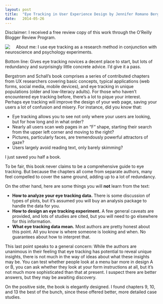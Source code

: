 ```yaml
---
layout: post
title:  "Eye Tracking in User Experience Design by Jennifer Romano Bergstrom and Andrew Jonathan Schall; Elsevier/Morgan Kaufmann"
date:   2014-05-26
---
```

Disclaimer: I received a free review copy of this work through the O’Reilly Blogger Review Program.

<img src="http://akamaicovers.oreilly.com/images/9780124167094/s.gif" style="float:left; margin-right: 20px"/> About me: I use eye tracking as a research method in conjunction with neuroscience and psychology experiments.

Bottom line: Gives eye tracking novices a decent place to start, but lots of redundancy and surprisingly little concrete advice. I’d give it a pass.

Bergstrom and Schall’s book comprises a series of contributed chapters from UX researchers covering basic concepts, typical applications (web forms, social media, mobile devices), and eye tracking in unique populations (older and low-literacy adults). For those who haven’t encountered eye tracking before, there’s a lot to pique your interest. Perhaps eye tracking will improve the design of your web page, saving your users a lot of confusion and misery. For instance, did you know that:

* Eye tracking allows you to see not only where your users are looking, but for how long and in what order?
* Nearly all users scan web pages in an “F” shape, starting their search from the upper left corner and moving to the right?
* Pictures, particularly faces, are tremendously powerful attractors of gaze?
* Users largely avoid reading text, only barely skimming?

I just saved you half a book.

To be fair, this book never claims to be a comprehensive guide to eye tracking. But because the chapters all come from separate authors, many feel compelled to cover the same ground, adding up to a lot of redundancy.

On the other hand, here are some things you will **not** learn from the text:

* **How to analyze your eye tracking data.** There is some discussion of types of plots, but it’s assumed you will buy an analysis package to handle the data for you.
* **How to design an eye tracking experiment.** A few general caveats are provided, and lots of studies are cited, but you will need to go elsewhere for this information.
* **What eye tracking data mean.** Most authors are pretty honest about this point. All you know is where someone is looking and when. No guarantees about how to interpret that.

This last point speaks to a general concern: While the authors are unanimous in their feeling that eye tracking has potential to reveal unique insights, there is not much in the way of ideas about what these insights may be. You can test whether people look at a menu bar more in design A or B, you can ask whether they look at your form instructions at all, but it’s not much more sophisticated than that at present. I suspect there are better answers, but they may be awaiting discovery.

On the positive side, the book is elegantly designed. I found chapters 9, 10, and 13 the best of the bunch, since these offered better, more detailed case studies.
